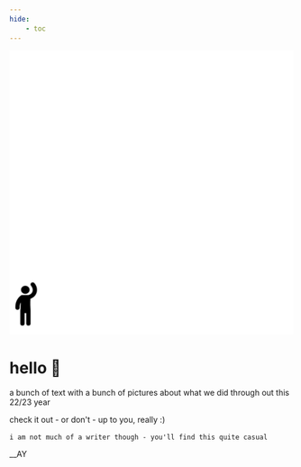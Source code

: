 ```yaml
---
hide:
    - toc
---
```


![](../images/_About/waving-guy-02.png)

# **hello :wave:** 

a bunch of text with a bunch of pictures about what we did through out this 22/23 year

check it out - or don't - up to you, really :)

	i am not much of a writer though - you'll find this quite casual

__AY
